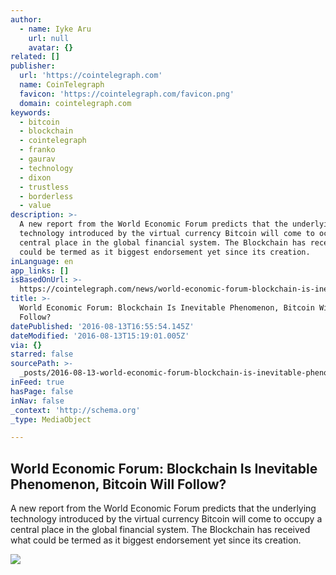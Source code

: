 ```yaml
---
author:
  - name: Iyke Aru
    url: null
    avatar: {}
related: []
publisher:
  url: 'https://cointelegraph.com'
  name: CoinTelegraph
  favicon: 'https://cointelegraph.com/favicon.png'
  domain: cointelegraph.com
keywords:
  - bitcoin
  - blockchain
  - cointelegraph
  - franko
  - gaurav
  - technology
  - dixon
  - trustless
  - borderless
  - value
description: >-
  A new report from the World Economic Forum predicts that the underlying
  technology introduced by the virtual currency Bitcoin will come to occupy a
  central place in the global financial system. The Blockchain has received what
  could be termed as it biggest endorsement yet since its creation.
inLanguage: en
app_links: []
isBasedOnUrl: >-
  https://cointelegraph.com/news/world-economic-forum-blockchain-is-inevitable-phenomenon-bitcoin-will-follow
title: >-
  World Economic Forum: Blockchain Is Inevitable Phenomenon, Bitcoin Will
  Follow?
datePublished: '2016-08-13T16:55:54.145Z'
dateModified: '2016-08-13T15:19:01.005Z'
via: {}
starred: false
sourcePath: >-
  _posts/2016-08-13-world-economic-forum-blockchain-is-inevitable-phenomenon-b.md
inFeed: true
hasPage: false
inNav: false
_context: 'http://schema.org'
_type: MediaObject

---
```

<article style=""><h1>World Economic Forum: Blockchain Is Inevitable Phenomenon, Bitcoin Will Follow?</h1><p>A new report from the World Economic Forum predicts that the underlying technology introduced by the virtual currency Bitcoin will come to occupy a central place in the global financial system. The Blockchain has received what could be termed as it biggest endorsement yet since its creation.</p><img src="https://cointelegraph.com/images/725_Ly9jb2ludGVsZWdyYXBoLmNvbS9zdG9yYWdlL3VwbG9hZHMvdmlldy8xMDQ1ZDg4MDM4NzVmZDc0YjA3N2VmZjIzYmMwMGE1Mi5qcGc=.jpg" /></article>